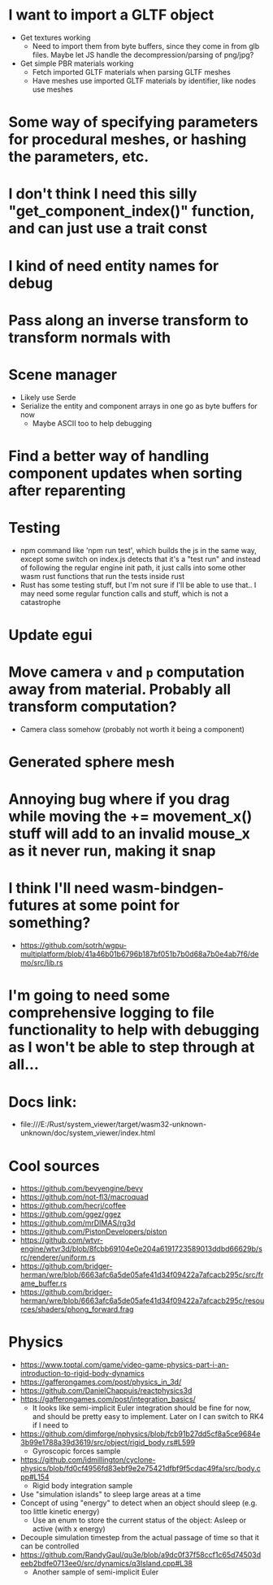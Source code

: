 <!-- # Bootstrapping -->
<!-- - Remove entity component index redirection thing or else it bungs up the systems
    - Create a systems manager and hard-code rendering system
        - Run function that receives references to transform and mesh components
        - systems manager is in charge of providing those each frame -->
<!-- - Message/event system using rust enums to pass additional arguments for each event type
    - Message queue that is pumped each frame
    - Maybe allow closures somehow to ease inter-system communication? -->
<!-- - Add widgets to UIComponents -->
<!-- - Do materials -->
<!-- - Nothing is really resizing/creating the components yet -->
<!-- - Nothing checks if the components are valid before actually doing stuff with them -->
<!-- - Materials should be managed by res_man -->
<!-- - Restore UI so I can check keyboard events -->
<!-- - Wire up event manager so that it at least exists and lifetimes are OK and stuff -->
<!-- - I think there is an OBOB on the component/entity count... one too many for what I should have now -->
<!-- - Setup basic mouse and keyboard events -->
<!-- - Fixup mouse events (once its back to rendering) -->
<!-- # I want to move around and see camera data on the UI -->
<!-- - Put camera info on app state -->
<!-- - Make some sort of "main camera" thing on app state
    - Maybe I shouldn't make cameras into "components" as I'm not going to have more than one, ever
    - If they're outside the ECS, maybe the app state can just own it. It would also be easier to fetch its transform to render meshes -->
<!-- - Setup keyboard events to move main camera around -->
<!-- - Actually figure out what 3d space this even is and get a non-trial-and-error rotation setup -->
<!-- - Limit vertical rotation to 90 degrees somehow -->
<!-- - Show camera and input parameters on debug widget -->
<!-- - Hide and lock mouse cursor whenever m1 is down -->
<!-- # Setup basic objects for grid and coordinate axes -->
<!-- # Setup a time variable and animate a material rotation -->
<!-- # Why is the cube rendering at the bottom left?
- Missing viewport -->
<!-- # Q and E to go up or down -->
<!-- - Setup physics system to be able to set an object rotating -->
<!-- # Show some statistics on the debug thing -->
<!-- - Framerate counter -->
<!-- - Control simulation speed -->
<!-- - Read files from a public folder into the wasm module -->
<!-- - Read gltf bin files into the module -->
<!-- - Generational entity indices
    - Index, generation and uuid
    - uuid is monotonically incremented and never changes for an entity, even if reordered
    - block direct access to component arrays when fetching other entities
        - It's fine for systems though, they'd still go through them continuously
        - Check target index, if generations don't match search for uuid
            - Map from uuid to current index
    - When an entity is dropped mark it as dead, forget its uuid so that search fails
    - Have to iterate through entities when executing a system, to know if the owner entity is live -->
<!-- - Entity references should just be UUIDs. What's the point of using generational lookup for them? -->
<!-- - Keep some state on ent man about resorting entities after a reparent?
    - Remember to update free indices and uuid to index
    - entman -> compman event? Maybe have the event trigger a variable in comp_man, and have it update them before running for a frame -->
<!-- - Delete entity should remove it from its parent and delete it's children as well -->
<!-- - Move canvas event stuff into engine_interface -->
<!-- - Scalings aren't working, I think I messed up the transforms -->
<!-- - Get object transform hierarchies working
    - Keep world_transform and local_transform on components
        - Maybe keep local_transform inside an optional? I guess it makes no difference
    - When reparenting a transform to another, sort entities so that parents come before children
    - Separate system to propagate transforms that runs after physics system updates
        - This may be a problem later when computing collision and using child BB but let's ignore it for now
        - Physics system should completely ignore component if it has a parent -->
<!-- - Rendering system should read off world_transform -->
<!-- - How to reconcyle physics system with transform hierarchies?
    - Constraints? Probably way too much for now. Likely just skip linear movement if child
    - When computing the physics stuff for the parent, we'd have to factor in the mass/momenta of the children too, then rip cache coherence
    - I think for now children should be completely frozen wrt parent. Later on we can add some fancy pass to propagate stuff upward if needed or something like that
    - Will probably have to make sure that parents always come before children in the entity array
    - Does entity order even matter if entities can't have moving sub-parts?
        - It should be simple and quick to make sure parents come first
        - Maybe use a depth index on the transform component?
    - I may need total transform for other systems at some point, so they may need to be stored inside the transform component, and propagated to children on physics component that runs after it -->
<!-- - Disable physics component for sleeping stuff, like the grid or axes entities -->
<!-- - I don't resize the components array when doing new_entity... if I use the new entity to swap with another, we may lose our components -->
<!-- - I don't think I need the generational entity thing if I'm using uuids... -->
<!-- - Tons of indirection when scanning through transform components -->
<!-- # Move input stuff somewhere else -->
<!-- - Maybe create like a small slice of the components array, like a mini component manager and entity manager to store the imported gltf scene "prefab". Whenever want to spawn one we just copy it into the main one
    - This could be a "scene" as well
    - Sources (meshes/materials/textures) would be stored on the resource manager and shared
- Parse gltf bin files into webgl mesh data
  - Can create new entities and hierarchies and stuff now -->
<!-- - Add another local_normals material and a world_normals material to use for the duck for now -->
<!-- - I think I may need some coordinate conversion from GLTF, at least the up axes -->
<!-- - Implement splicing a scene into the current scene, to add the node hierarchy as it is in the GLTF file -->
<!-- - Need a parent node -->
<!-- - Actually parent one node to the other -->
<!-- - Construct unique identifiers for resources like meshes, materials and textures, because when parsing the nodes they'll be referred to directly -->
<!-- - Splice at transform x -> set tarnsform to scene root -->
<!-- - Flipped Y when going from blender to sv 
- Nested transforms are broken for the engine scene
    - They were both the same issue: I wasn't flipping the transforms from Y-up to Z-up -->
<!-- - Make material/mesh names unique in some way --> 
<!-- # Compile all engine materials up front -->
<!-- # Cleanup resource manager -->
<!-- # Honestly I may not even need the entity index inside Entity and always use just the uuid -->
<!-- # Less dumb way of storing/reading shaders -->
<!-- # Make it so that entity 0 is the "invalid entity". It's going to have some components, but who cares -->

<!-- # Sparse component arrays -->
<!-- - Likely wouldn't get any benefit from DOD if there are like 7 instances of the component in 2000 entities
- Hash map from entity to component
    - For now a "one for every entity" type of component and a "hashmap" type of component are a decent split, but later we could have another one that is also a contiguous array, but has an index switchboard  -->
<!-- - Have a component for entity metadata maybe
    - Don't need this yet, maybe later. I'll leave for when I have actual use cases -->
<!-- - Sparse light component -->
<!-- - Sparse UI component -->
<!-- # Lights and simple phong material -->
<!-- - Rendering system traverses sparse light components and sets the uniforms for the ones closest to the camera
    - Maybe do this only once every 10 frames or something like that? -->
<!-- - Multiple lights -->
<!-- - I think I can set the number of lights via a uniform?
    - Not in WebGL at least. I'll just carry on with a const num lights, and if performance becomes an issue I can text-replace different shader permutations for different number of lights, or still provide an uniform and break out of the loop whenever num_lights is reached -->
<!-- - Different light types
    - Directional light
    - Point light
- Multiple lights of different types -->
<!-- - Phong material
    - Need to have a material trait object and different materials, as the attributes/uniforms will be different -->
<!-- # Add normals to procedural geometry
- And UVs -->
<!-- # Procedural sphere -->
<!-- # Icosphere normals look weird -->
<!-- # Setup test scene for textures (plane, boxes and stuff) -->
# I want to import a GLTF object
- Get textures working
    - Need to import them from byte buffers, since they come in from glb files. Maybe let JS handle the decompression/parsing of png/jpg?
- Get simple PBR materials working
    - Fetch imported GLTF materials when parsing GLTF meshes
    - Have meshes use imported GLTF materials by identifier, like nodes use meshes
# Some way of specifying parameters for procedural meshes, or hashing the parameters, etc.
# I don't think I need this silly "get_component_index()" function, and can just use a trait const
# I kind of need entity names for debug
# Pass along an inverse transform to transform normals with
# Scene manager
- Likely use Serde
- Serialize the entity and component arrays in one go as byte buffers for now
    - Maybe ASCII too to help debugging
# Find a better way of handling component updates when sorting after reparenting
# Testing
- npm command like 'npm run test', which builds the js in the same way, except some switch on index.js detects that it's a "test run" and instead of following the regular engine init path, it just calls into some other wasm rust functions that run the tests inside rust
- Rust has some testing stuff, but I'm not sure if I'll be able to use that.. I may need some regular function calls and stuff, which is not a catastrophe
# Update egui
# Move camera `v` and `p` computation away from material. Probably all transform computation?
- Camera class somehow (probably not worth it being a component)
# Generated sphere mesh
# Annoying bug where if you drag while moving the += movement_x() stuff will add to an invalid mouse_x as it never run, making it snap
# I think I'll need wasm-bindgen-futures at some point for something?
- https://github.com/sotrh/wgpu-multiplatform/blob/41a46b01b6796b187bf051b7b0d68a7b0e4ab7f6/demo/src/lib.rs
# I'm going to need some comprehensive logging to file functionality to help with debugging as I won't be able to step through at all...

# Docs link:
- file:///E:/Rust/system_viewer/target/wasm32-unknown-unknown/doc/system_viewer/index.html

# Cool sources
- https://github.com/bevyengine/bevy
- https://github.com/not-fl3/macroquad
- https://github.com/hecrj/coffee
- https://github.com/ggez/ggez
- https://github.com/mrDIMAS/rg3d
- https://github.com/PistonDevelopers/piston
- https://github.com/wtvr-engine/wtvr3d/blob/8fcbb69104e0e204a6191723589013ddbd66629b/src/renderer/uniform.rs
- https://github.com/bridger-herman/wre/blob/6663afc6a5de05afe41d34f09422a7afcacb295c/src/frame_buffer.rs
- https://github.com/bridger-herman/wre/blob/6663afc6a5de05afe41d34f09422a7afcacb295c/resources/shaders/phong_forward.frag

# Physics
- https://www.toptal.com/game/video-game-physics-part-i-an-introduction-to-rigid-body-dynamics
- https://gafferongames.com/post/physics_in_3d/
- https://github.com/DanielChappuis/reactphysics3d
- https://gafferongames.com/post/integration_basics/
  - It looks like semi-implicit Euler integration should be fine for now, and should be pretty easy to implement. Later on I can switch to RK4 if I need to
- https://github.com/dimforge/nphysics/blob/fcb91b27dd5cf8a5ce9684e3b99e1788a39d3619/src/object/rigid_body.rs#L599
  - Gyroscopic forces sample
- https://github.com/idmillington/cyclone-physics/blob/fd0cf4956fd83ebf9e2e75421dfbf9f5cdac49fa/src/body.cpp#L154
  - Rigid body integration sample
- Use "simulation islands" to sleep large areas at a time
- Concept of using "energy" to detect when an object should sleep (e.g. too little kinetic energy)
  - Use an enum to store the current status of the object: Asleep or active (with x energy)
- Decouple simulation timestep from the actual passage of time so that it can be controlled
- https://github.com/RandyGaul/qu3e/blob/a9dc0f37f58ccf1c65d74503deeb2bdfe0713ee0/src/dynamics/q3Island.cpp#L38
  - Another sample of semi-implicit Euler
